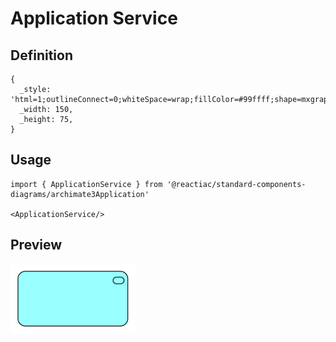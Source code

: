 # Application Service

## Definition

```
{
  _style: 'html=1;outlineConnect=0;whiteSpace=wrap;fillColor=#99ffff;shape=mxgraph.archimate3.application;appType=serv;archiType=rounded',
  _width: 150,
  _height: 75,
}
```

## Usage

```
import { ApplicationService } from '@reactiac/standard-components-diagrams/archimate3Application'

<ApplicationService/>
```

## Preview

<img src="./application-service.png" width="200"/>
